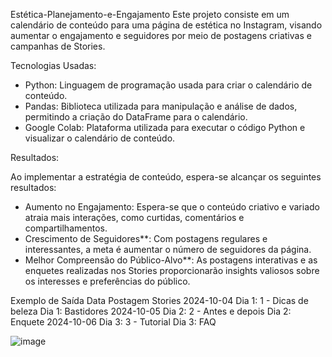  Estética-Planejamento-e-Engajamento
Este projeto consiste em um calendário de conteúdo para uma página de estética no Instagram, visando aumentar o engajamento e seguidores por meio de postagens criativas e campanhas de Stories.


Tecnologias Usadas:

- Python: Linguagem de programação usada para criar o calendário de conteúdo.
- Pandas: Biblioteca utilizada para manipulação e análise de dados, permitindo a criação do DataFrame para o calendário.
- Google Colab: Plataforma utilizada para executar o código Python e visualizar o calendário de conteúdo.

 Resultados:

Ao implementar a estratégia de conteúdo, espera-se alcançar os seguintes resultados:

- Aumento no Engajamento: Espera-se que o conteúdo criativo e variado atraia mais interações, como curtidas, comentários e compartilhamentos.
- Crescimento de Seguidores**: Com postagens regulares e interessantes, a meta é aumentar o número de seguidores da página.
- Melhor Compreensão do Público-Alvo**: As postagens interativas e as enquetes realizadas nos Stories proporcionarão insights valiosos sobre os interesses e preferências do público.

Exemplo de Saída
Data	Postagem	Stories
2024-10-04	Dia 1: 1 - Dicas de beleza	Dia 1: Bastidores
2024-10-05	Dia 2: 2 - Antes e depois	Dia 2: Enquete
2024-10-06	Dia 3: 3 - Tutorial	Dia 3: FAQ

![image](https://github.com/user-attachments/assets/87366c2a-8504-4dfe-a9b5-d930b9fae426)
